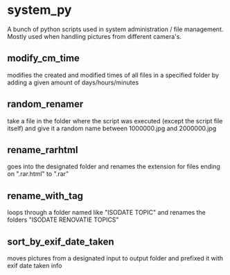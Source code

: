 # system_py
A bunch of python scripts used in system administration / file management.
Mostly used when handling pictures from different camera's.

## modify_cm_time
modifies the created and modified times of all files in a specified folder by adding a given amount of days/hours/minutes

## random_renamer
take a file in the folder where the script was executed (except the script file itself)
and give it a random name between 1000000.jpg and 2000000.jpg

## rename_rarhtml
goes into the designated folder and renames the extension for files ending on ".rar.html" to ".rar"

## rename_with_tag
loops through a folder named like "ISODATE TOPIC" and renames the folders "ISODATE RENOVATIE TOPICS"

## sort_by_exif_date_taken
moves pictures from a designated input to output folder and prefixed it with exif date taken info

